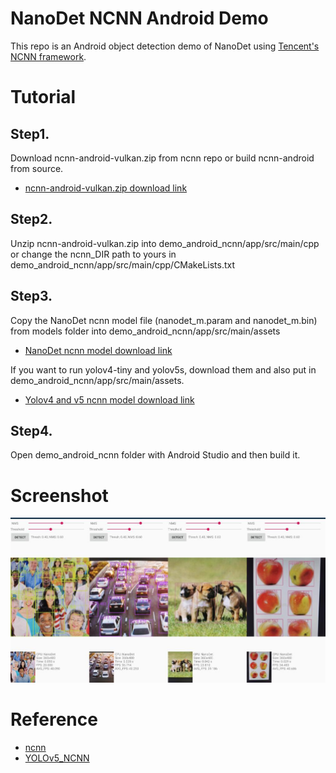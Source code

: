 # NanoDet NCNN Android Demo

This repo is an Android object detection demo of NanoDet using
[Tencent's NCNN framework](https://github.com/Tencent/ncnn).

# Tutorial

## Step1. 
Download ncnn-android-vulkan.zip from ncnn repo or build ncnn-android from source.

- [ncnn-android-vulkan.zip download link](https://github.com/Tencent/ncnn/releases)

## Step2.
Unzip ncnn-android-vulkan.zip into demo_android_ncnn/app/src/main/cpp or change the ncnn_DIR path to yours in demo_android_ncnn/app/src/main/cpp/CMakeLists.txt

## Step3.
Copy the NanoDet ncnn model file (nanodet_m.param and nanodet_m.bin) from models folder into demo_android_ncnn/app/src/main/assets

* [NanoDet ncnn model download link](https://github.com/RangiLyu/nanodet/releases/download/v0.0.1/nanodet_ncnn_model.zip)

If you want to run yolov4-tiny and yolov5s, download them and also put in demo_android_ncnn/app/src/main/assets.

* [Yolov4 and v5 ncnn model download link](https://drive.google.com/file/d/1Qk_1fDvOcFmNppDnaMFW-xFpMgLDyeAs/view?usp=sharing)

## Step4.
Open demo_android_ncnn folder with Android Studio and then build it.

# Screenshot
![](Android_demo.jpg)


# Reference

* [ncnn](https://github.com/tencent/ncnn)
* [YOLOv5_NCNN](https://github.com/WZTENG/YOLOv5_NCNN) 

